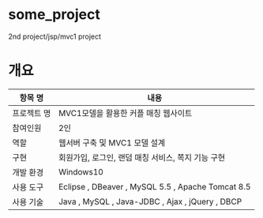 # some_project
2nd project/jsp/mvc1 project

# 개요

| 항목 명 | 내용 |
|---|---|
| 프로젝트 명 | MVC1모델을 활용한 커플 매칭 웹사이트 |
| 참여인원 | 2인 
| 역할 |  웹서버 구축 및 MVC1 모델 설계 
| 구현 | 회원가입, 로그인, 랜덤 매칭 서비스, 쪽지 기능 구현 
| 개발 환경 | Windows10 
| 사용 도구 | Eclipse , DBeaver , MySQL 5.5 , Apache Tomcat 8.5 
| 사용 기술 | Java , MySQL , Java-JDBC , Ajax , jQuery , DBCP
